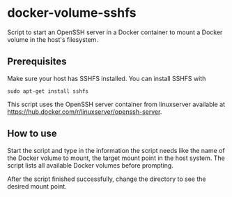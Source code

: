 # docker-volume-sshfs
Script to start an OpenSSH server in a Docker container to mount a Docker volume in the host's filesystem.

## Prerequisites

Make sure your host has SSHFS installed. You can install SSHFS with
```
sudo apt-get install sshfs
```

This script uses the OpenSSH server container from linuxserver available at https://hub.docker.com/r/linuxserver/openssh-server.

## How to use

Start the script and type in the information the script needs like the name of the Docker volume to mount, the target mount point in the host system. The script lists all available Docker volumes before prompting. 

After the script finished successfully, change the directory to see the desired mount point.
